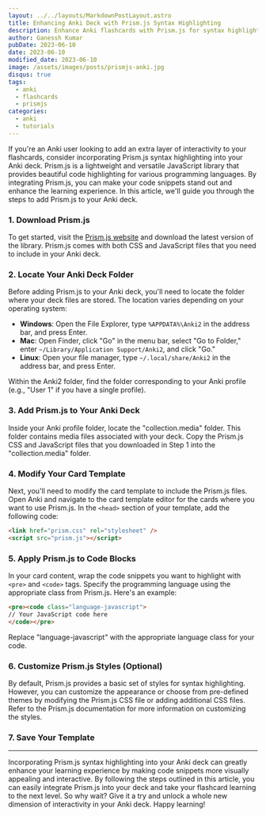 ```yaml
---
layout: ../../layouts/MarkdownPostLayout.astro
title: Enhancing Anki Deck with Prism.js Syntax Highlighting
description: Enhance Anki flashcards with Prism.js for syntax highlighting. Follow this guide to integrate Prism.js and make code snippets visually appealing for better learning.
author: Ganessh Kumar
pubDate: 2023-06-10
date: 2023-06-10
modified_date: 2023-06-10
image: /assets/images/posts/prismjs-anki.jpg
disqus: true
tags:
  - anki
  - flashcards
  - prismjs
categories:
  - anki
  - tutorials
---
```


If you're an Anki user looking to add an extra layer of interactivity to your flashcards, consider incorporating Prism.js syntax highlighting into your Anki deck. Prism.js is a lightweight and versatile JavaScript library that provides beautiful code highlighting for various programming languages. By integrating Prism.js, you can make your code snippets stand out and enhance the learning experience. In this article, we'll guide you through the steps to add Prism.js to your Anki deck.

### 1. Download Prism.js

To get started, visit the [Prism.js website](https://prismjs.com/) and download the latest version of the library. Prism.js comes with both CSS and JavaScript files that you need to include in your Anki deck.

### 2. Locate Your Anki Deck Folder

Before adding Prism.js to your Anki deck, you'll need to locate the folder where your deck files are stored. The location varies depending on your operating system:

- **Windows**: Open the File Explorer, type `%APPDATA%\Anki2` in the address bar, and press Enter.
- **Mac**: Open Finder, click "Go" in the menu bar, select "Go to Folder," enter `~/Library/Application Support/Anki2`, and click "Go."
- **Linux**: Open your file manager, type `~/.local/share/Anki2` in the address bar, and press Enter.

Within the Anki2 folder, find the folder corresponding to your Anki profile (e.g., "User 1" if you have a single profile).

### 3. Add Prism.js to Your Anki Deck

Inside your Anki profile folder, locate the "collection.media" folder. This folder contains media files associated with your deck. Copy the Prism.js CSS and JavaScript files that you downloaded in Step 1 into the "collection.media" folder.

### 4. Modify Your Card Template

Next, you'll need to modify the card template to include the Prism.js files. Open Anki and navigate to the card template editor for the cards where you want to use Prism.js. In the `<head>` section of your template, add the following code:

```html
<link href="prism.css" rel="stylesheet" />
<script src="prism.js"></script>
```

### 5. Apply Prism.js to Code Blocks

In your card content, wrap the code snippets you want to highlight with `<pre>` and `<code>` tags. Specify the programming language using the appropriate class from Prism.js. Here's an example:

```html
<pre><code class="language-javascript">
// Your JavaScript code here
</code></pre>
```

Replace "language-javascript" with the appropriate language class for your code.

### 6. Customize Prism.js Styles (Optional)

By default, Prism.js provides a basic set of styles for syntax highlighting. However, you can customize the appearance or choose from pre-defined themes by modifying the Prism.js CSS file or adding additional CSS files. Refer to the Prism.js documentation for more information on customizing the styles.

### 7. Save Your Template

---

Incorporating Prism.js syntax highlighting into your Anki deck can greatly enhance your learning experience by making code snippets more visually appealing and interactive. By following the steps outlined in this article, you can easily integrate Prism.js into your deck and take your flashcard learning to the next level. So why wait? Give it a try and unlock a whole new dimension of interactivity in your Anki deck. Happy learning!